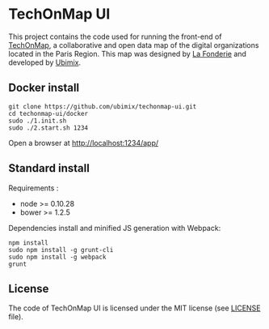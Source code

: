 # TechOnMap UI

This project contains the code used for running the front-end of [TechOnMap](http://www.techonmap.fr), a collaborative and open data map of the digital organizations located in the Paris Region. This map was designed by [La Fonderie](http://www.lafonderie-idf.fr) and developed by [Ubimix](http://ubimix.com).

## Docker install

```
git clone https://github.com/ubimix/techonmap-ui.git
cd techonmap-ui/docker
sudo ./1.init.sh
sudo ./2.start.sh 1234
```

Open a browser at [http://localhost:1234/app/](http://localhost:1234/app/)

## Standard install

Requirements :
* node >= 0.10.28
* bower >= 1.2.5

Dependencies install and minified JS generation with Webpack:
```
npm install
sudo npm install -g grunt-cli
sudo npm install -g webpack
grunt
```

## License

The code of TechOnMap UI is licensed under the MIT license (see [LICENSE](LICENSE)  file).
